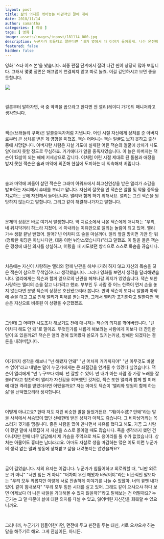 ```yaml
---
layout: post
title: 삶의 의지를 꺾어놓는 비관적인 말에 대해
date: 2018/11/14
author: samantha
categories: [ 리뷰 ]
tags: [ 영화 ]
image: assets/images/inpost/181114_000.jpg
description: 누군가가 힘들다고 말한다면 "내가 옆에서 다 이야기 들어줄게. 나는 온전히 네 편이야"라는 말부터 해주세요. "넌 안돼" "넌 못해" 이런 못된 말을 하는 사람하고는 더는 연을 맺지 마세요.
featured: false
hidden: false
---
```

영화 '스타 이즈 본'을 봤습니다. 최종 편집 단계에서 잘려 나간 씬이 상당히 많아 보입니다. 그래서 몇몇 장면은 매끄럽게 연결되지 않고 따로 놀죠. 이걸 감안하시고 보면 좋을 듯합니다.

![](https://github.com/samantha-writer/samantha-writer.github.io/blob/master/assets/images/inpost/181114_001.jpg?raw=true)

<br/>

결론부터 말하자면, 극 중 악역을 꼽으라고 한다면 전 앨리(레이디 가가)의 매니저라고 생각합니다.

<br/>

잭슨(브래들리 쿠퍼)은 알콜중독자처럼 지냅니다. 어린 시절 자신에게 상처를 준 아버지로부터 큰 상처를 받은 게 영향을 미쳤죠. 잭슨 어머니는 잭슨 얼굴도 보지 못하고 출산 중에 사망합니다. 아버지란 사람은 자살 기도에 실패한 어린 잭슨의 얼굴에 상처가 나도 알아보지 못할 정도로 무심하죠. 거기에다가 알콜 중독자였습니다. 이 늙은 아버지는 잭슨이 13살이 되는 해에 저세상으로 갑니다. 이처럼 어린 시절 제대로 된 돌봄과 애정을 받지 못한 잭슨은 술과 마약에 의존해 현실에 도피하는 데 익숙해져 버립니다.

<br/>

술과 마약에 찌들어 살던 잭슨은 그래미 어워드에서 최고신인상을 받은 앨리가 소감을 발표하는 자리에서 추태를 부리고 맙니다. 자신의 잘못을 안 잭슨은 알콜 및 약물 중독을 치료하는 곳에 자진해서 들어갑니다. 앨리와 함께 하기 위해서요. 앨리는 그런 잭슨을 원망하지 않는다고 말합니다. 그리고 같이 해결해나가자고 말합니다.

<br/>

문제의 상황은 바로 여기서 발생합니다. 막 치료소에서 나온 잭슨에게 매니저는 "우리, 네 뒤치닥꺼리 하느라 지쳤어. 네 아내라는 이유만으로 앨리는 놀림이 되고 있어. 앨리 가수 생활 끝날 뻔했어. 알어? 넌 어차피 또 술을 마실꺼야. 앨리 앞길 망치면 가만 안 둬(정확한 워딩은 아닙니다만, 대충 이런 뉘앙스였습니다)"라고 말했죠. 이 말을 들은 잭슨은 갱생에 대한 의지를 상실하고, 어렸을 때 시도했던 방식으로 스스로 목숨을 끊습니다.

<br/>

처음에는 자신이 사랑하는 앨리와 함께 난관을 헤쳐나가려 하지 않고 자신의 목숨을 끊은 잭슨이 참으로 무책임하다고 생각했습니다. 그러다 영화를 보면서 생각을 달리해봤습니다. 앨리에게는 잭슨과 함께 앞으로의 난관을 헤쳐나갈 의지가 있었습니다. 잭슨 또한 사랑하는 앨리의 손을 잡고 나가려고 했죠. 부부인 두 사람 중 어느 한쪽이 먼저 손을 놓지 않는다면 분명 잭슨의 상황은 호전됐으리라 봅니다. 만약 잭슨이 또다시 알콜과 마약에 손을 대고 그로 인해 앨리가 피해를 받는다면, 그래서 앨리가 포기한다고 말한다면 잭슨은 자신으로 비롯된 이 상황을 수긍했겠죠.

<br/>

그런데 그 어떠한 시도조차 해보기도 전에 매니저는 잭슨의 의지를 꺾어버립니다. "넌 어차피 해도 안 돼"로 말이죠. 무엇인가를 새롭게 해보려는 사람에게 이보다 더 잔인한 말이 또 있을까요? 잭슨은 앨리 곁에 있어봤자 쓸모가 있기는커녕, 방해만 되겠다는 결론을 내려버립니다.

<br/>

여기까지 생각을 해보니 "넌 해봤자 안돼" "넌 어차피 거기까지야" "넌 아무것도 바꿀 수 없어"라고 내뱉는 말이 누군가에게는 큰 좌절감을 안겨줄 수 있겠다 싶었습니다. 잭슨이 앨리에게 "넌 누구보다 예뻐. 넌 잘할 수 있어. 넌 내가 아는 사람 중 가장 노래를 잘 불러"라고 칭찬하며 앨리가 자신감을 회복했던 것처럼, 잭슨 또한 앨리와 함께 할 미래에 대한 격려를 받았더라면 어땠을까요? 저는 아마도 잭슨이 '앨리와 영원히 함께 하는 삶'을 선택했으리라 생각합니다.

<br/>

어떻게 아냐고요? 한때 저도 저런 비슷한 말을 들었거든요. "걔(이수경)? 안돼"라는 말을 사석에서 서슴없이 했던 선배한테 받은 상처가 아직도 깊습니다. 그 비아냥거리는 목소리가 귓가를 맴돕니다. 좋은 사람을 많이 만나면서 치유를 했다고 해도, 가끔 그 사람이 했던 말에 사로잡혀 저 자신을 스스로 옭아맬 때도 많습니다. 죽을 생각까지 했던 건 아니지만 한때 너무 답답해서 제 가슴을 주먹으로 쳐도 응어리를 풀 수가 없었습니다. 상처는 아물어도 흉터는 남더라고요. 아마도 자살로 생을 마감하는 많은 이도 이런 누군가의 생각 없는 말과 행동에 상처받고 삶을 내려놓지는 않았을까요?

<br/>

글이 길었습니다. 저의 요지는 이겁니다. 누군가가 힘들어하고 외로워할 때, "너만 외로운 거 아냐" "너만 힘든 거 아냐" "어차피 우린 해봤자 바닥이야"라는 비관적인 말보다는 "우리 모두 외롭지만 이렇게 서로 진솔하게 이야기를 나눌 수 있잖아. 너의 곁엔 내가 있어. 같이 힘내보자" "우리 모두 힘든 시대를 살고 있어. 그래도 같이 으샤으샤 하다 보면 어제보다 더 나은 내일을 기대해볼 수 있지 않을까?"라고 말해보는 건 어떨까요? 누군가는 그 말 때문에 삶에 대한 의지를 다닐 수 있고, 잃어버린 자신감을 회복할 수 있으니까요.

<br/>

그러니까, 누군가가 힘들어한다면, 면전에 두고 핀잔을 두는 대신, 서로 으샤으샤 하는 말을 해주기로 해요. 그게 진심이든, 아니든.

<br/>
